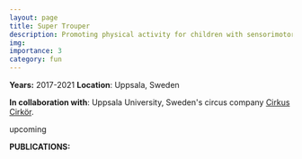 ```yaml
---
layout: page
title: Super Trouper
description: Promoting physical activity for children with sensorimotor disorders
img: 
importance: 3
category: fun
---
```

**Years:** 2017-2021                      **Location**: Uppsala, Sweden

**In collaboration with**: Uppsala University, Sweden's circus company [Cirkus Cirkör](https://cirkor.se/).

upcoming

**PUBLICATIONS:**




